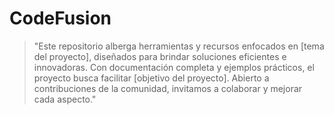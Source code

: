 # CodeFusion
> "Este repositorio alberga herramientas y recursos enfocados en [tema del proyecto], diseñados para brindar soluciones eficientes e innovadoras. Con documentación completa y ejemplos prácticos, el proyecto busca facilitar [objetivo del proyecto]. Abierto a contribuciones de la comunidad, invitamos a colaborar y mejorar cada aspecto."
